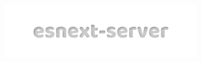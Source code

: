 <p align="center">
    <img alt="esnext-server" src="https://raw.githubusercontent.com/glromeo/esnext-server/main/logo.svg">
</p>